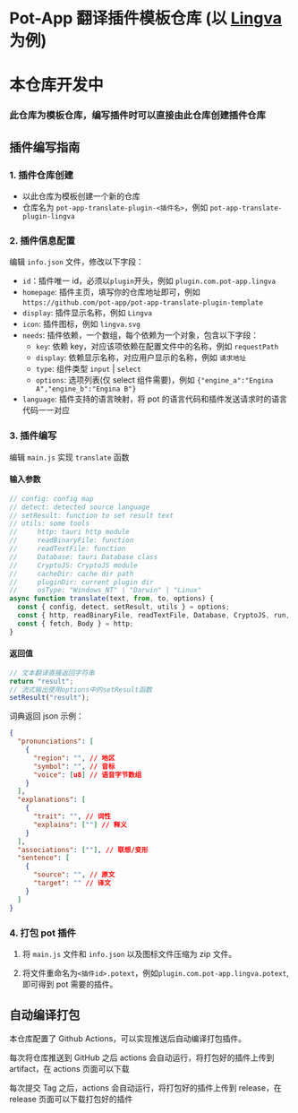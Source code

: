 # Pot-App 翻译插件模板仓库 (以 [Lingva](https://github.com/TheDavidDelta/lingva-translate) 为例)

# 本仓库开发中

### 此仓库为模板仓库，编写插件时可以直接由此仓库创建插件仓库

## 插件编写指南

### 1. 插件仓库创建

- 以此仓库为模板创建一个新的仓库
- 仓库名为 `pot-app-translate-plugin-<插件名>`，例如 `pot-app-translate-plugin-lingva`

### 2. 插件信息配置

编辑 `info.json` 文件，修改以下字段：

- `id`：插件唯一 id，必须以`plugin`开头，例如 `plugin.com.pot-app.lingva`
- `homepage`: 插件主页，填写你的仓库地址即可，例如 `https://github.com/pot-app/pot-app-translate-plugin-template`
- `display`: 插件显示名称，例如 `Lingva`
- `icon`: 插件图标，例如 `lingva.svg`
- `needs`: 插件依赖，一个数组，每个依赖为一个对象，包含以下字段：
  - `key`: 依赖 key，对应该项依赖在配置文件中的名称，例如 `requestPath`
  - `display`: 依赖显示名称，对应用户显示的名称，例如 `请求地址`
  - `type`: 组件类型 `input` | `select`
  - `options`: 选项列表(仅 select 组件需要)，例如 `{"engine_a":"Engina A","engine_b":"Engina B"}`
- `language`: 插件支持的语言映射，将 pot 的语言代码和插件发送请求时的语言代码一一对应

### 3. 插件编写

编辑 `main.js` 实现 `translate` 函数

#### 输入参数

```javascript
// config: config map
// detect: detected source language
// setResult: function to set result text
// utils: some tools
//     http: tauri http module
//     readBinaryFile: function
//     readTextFile: function
//     Database: tauri Database class
//     CryptoJS: CryptoJS module
//     cacheDir: cache dir path
//     pluginDir: current plugin dir 
//     osType: "Windows_NT" | "Darwin" | "Linux"
async function translate(text, from, to, options) {
  const { config, detect, setResult, utils } = options;
  const { http, readBinaryFile, readTextFile, Database, CryptoJS, run, cacheDir, pluginDir, osType } = utils;
  const { fetch, Body } = http;
}
```

#### 返回值

```javascript
// 文本翻译直接返回字符串
return "result";
// 流式输出使用options中的setResult函数
setResult("result");
```

词典返回 json 示例：

```json
{
  "pronunciations": [
    {
      "region": "", // 地区
      "symbol": "", // 音标
      "voice": [u8] // 语音字节数组
    }
  ],
  "explanations": [
    {
      "trait": "", // 词性
      "explains": [""] // 释义
    }
  ],
  "associations": [""], // 联想/变形
  "sentence": [
    {
      "source": "", // 原文
      "target": "" // 译文
    }
  ]
}
```

### 4. 打包 pot 插件

1. 将 `main.js` 文件和 `info.json` 以及图标文件压缩为 zip 文件。

2. 将文件重命名为`<插件id>.potext`，例如`plugin.com.pot-app.lingva.potext`,即可得到 pot 需要的插件。

## 自动编译打包

本仓库配置了 Github Actions，可以实现推送后自动编译打包插件。

每次将仓库推送到 GitHub 之后 actions 会自动运行，将打包好的插件上传到 artifact，在 actions 页面可以下载

每次提交 Tag 之后，actions 会自动运行，将打包好的插件上传到 release，在 release 页面可以下载打包好的插件
